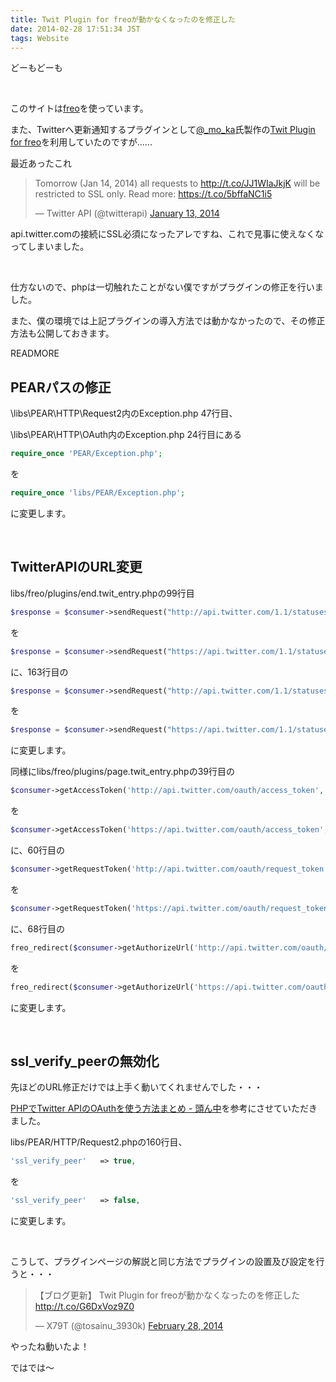 ```yaml
---
title: Twit Plugin for freoが動かなくなったのを修正した
date: 2014-02-28 17:51:34 JST
tags: Website
---
```

どーもどーも

&nbsp;

このサイトは<a href="http://freo.jp/">freo</a>を使っています。

また、Twitterへ更新通知するプラグインとして<a href="https://twitter.com/_mo_ka">@_mo_ka</a>氏製作の<a href="http://10prs.com/freo-guide/DL/Twit_Plugin_for_freo">Twit Plugin for freo</a>を利用していたのですが......

最近あったこれ

<blockquote class="twitter-tweet" lang="en"><p>Tomorrow (Jan 14, 2014) all requests to <a href="http://t.co/JJ1WIaJkjK">http://t.co/JJ1WIaJkjK</a> will be restricted to SSL only. Read more: <a href="https://t.co/5bffaNC1i5">https://t.co/5bffaNC1i5</a></p>&mdash; Twitter API (@twitterapi) <a href="https://twitter.com/twitterapi/statuses/422807297048326144">January 13, 2014</a></blockquote>
<script async src="//platform.twitter.com/widgets.js" charset="utf-8"></script>

api.twitter.comの接続にSSL必須になったアレですね、これで見事に使えなくなってしまいました。

&nbsp;

仕方ないので、phpは一切触れたことがない僕ですがプラグインの修正を行いました。

また、僕の環境では上記プラグインの導入方法では動かなかったので、その修正方法も公開しておきます。

READMORE

## PEARパスの修正
\libs\PEAR\HTTP\Request2内のException.php 47行目、

\libs\PEAR\HTTP\OAuth内のException.php 24行目にある

```php
require_once 'PEAR/Exception.php';
```

を

```php
require_once 'libs/PEAR/Exception.php';
```

に変更します。

&nbsp;

## TwitterAPIのURL変更
libs/freo/plugins/end.twit\_entry.phpの99行目

```php
$response = $consumer->sendRequest("http://api.twitter.com/1.1/statuses/update.json", array('status' => $status), "POST");
```

を

```php
$response = $consumer->sendRequest("https://api.twitter.com/1.1/statuses/update.json", array('status' => $status), "POST");
```

に、163行目の

```php
$response = $consumer->sendRequest("http://api.twitter.com/1.1/statuses/update.json", array('status' => $status), "POST");
```

を

```php
$response = $consumer->sendRequest("https://api.twitter.com/1.1/statuses/update.json", array('status' => $status), "POST");
```

に変更します。

同様にlibs/freo/plugins/page.twit_entry.phpの39行目の

```php
$consumer->getAccessToken('http://api.twitter.com/oauth/access_token', $_GET['oauth_verifier']);
```

を

```php
$consumer->getAccessToken('https://api.twitter.com/oauth/access_token', $_GET['oauth_verifier']);
```

に、60行目の

```php
$consumer->getRequestToken('http://api.twitter.com/oauth/request_token', $freo->core['http_file'] . '/twit_entry/auth');
```

を

```php
$consumer->getRequestToken('https://api.twitter.com/oauth/request_token', $freo->core['http_file'] . '/twit_entry/auth');
```

に、68行目の

```php
freo_redirect($consumer->getAuthorizeUrl('http://api.twitter.com/oauth/authorize'));
```

を

```php
freo_redirect($consumer->getAuthorizeUrl('https://api.twitter.com/oauth/authorize'));
```

に変更します。

&nbsp;

## ssl\_verify\_peerの無効化
先ほどのURL修正だけでは上手く動いてくれませんでした・・・

[PHPでTwitter APIのOAuthを使う方法まとめ - 頭ん中](http://www.msng.info/archives/2010/01/twitter_api_oauth_with_php.php "PHPでTwitter APIのOAuthを使う方法まとめ - 頭ん中")を参考にさせていただきました。

libs/PEAR/HTTP/Request2.phpの160行目、

```php
'ssl_verify_peer'   => true,
```

を

```php
'ssl_verify_peer'   => false,
```

に変更します。

&nbsp;

こうして、プラグインページの解説と同じ方法でプラグインの設置及び設定を行うと・・・

<blockquote class="twitter-tweet" lang="en"><p>【ブログ更新】 Twit Plugin for freoが動かなくなったのを修正した <a href="http://t.co/G6DxVoz9Z0">http://t.co/G6DxVoz9Z0</a></p>&mdash; X79T (@tosainu_3930k) <a href="https://twitter.com/tosainu_3930k/statuses/439321973399633920">February 28, 2014</a></blockquote>
<script async src="//platform.twitter.com/widgets.js" charset="utf-8"></script>

やったね動いたよ！

ではでは〜
